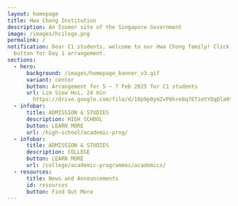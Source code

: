 ```yaml
---
layout: homepage
title: Hwa Chong Institution
description: An Isomer site of the Singapore Government
image: /images/hcilogo.png
permalink: /
notification: Dear C1 students, welcome to our Hwa Chong family! Click below
  button for Day 1 arrangement.
sections:
  - hero:
      background: /images/homepage_banner_v3.gif
      variant: center
      button: Arrangement for 5 – 7 Feb 2025 for C1 students
      url: Lim Siew Hui, 24 min
        https://drive.google.com/file/d/18p9p0ymZvP8hre8q7ETimtYOqDla0tMq/view?usp=drive_link
  - infobar:
      title: ADMISSION & STUDIES
      description: HIGH SCHOOL
      button: LEARN MORE
      url: /high-school/academic-prog/
  - infobar:
      title: ADMISSION & STUDIES
      description: COLLEGE
      button: LEARN MORE
      url: /college/academic-programmes/academics/
  - resources:
      title: News and Announcements
      id: resources
      button: Find Out More
---
```

